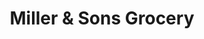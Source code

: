 ---
title: "Miller & Sons Grocery"
url: /city-of-verona/miller-und-sons-grocery/
shop: Supermarkt
---